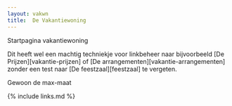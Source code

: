 ```yaml
---
layout: vakwn
title:  De Vakantiewoning
---
```


Startpagina vakantiewoning

Dit heeft wel een machtig techniekje voor linkbeheer naar bijvoorbeeld [De Prijzen][vakantie-prijzen] of [De arrangementen][vakantie-arrangementen] zonder een test naar [De feestzaal][feestzaal] te vergeten.

Gewoon de max-maat

{% include links.md %}
